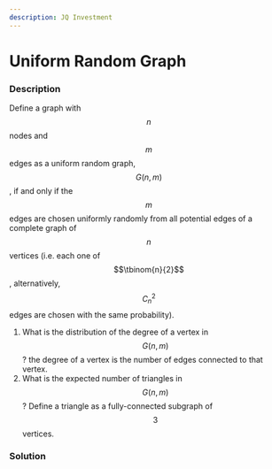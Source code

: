 ```yaml
---
description: JQ Investment
---
```


# Uniform Random Graph

### Description

Define a graph with $$n$$ nodes and $$m$$ edges as a uniform random graph, $$G(n,m)$$, if and only if the $$m$$ edges are chosen uniformly randomly from all potential edges of a complete graph of $$n$$ vertices (i.e. each one of $$\tbinom{n}{2}$$, alternatively, $$C_n^2$$ edges are chosen with the same probability).

1. What is the distribution of the degree of a vertex in $$G(n,m)$$? the degree of a vertex is the number of edges connected to that vertex.
2. What is the expected number of triangles in $$G(n,m)$$? Define a triangle as a fully-connected subgraph of $$3$$ vertices.

### Solution







